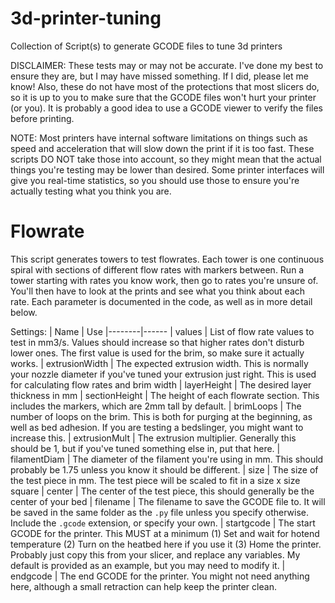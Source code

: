 # 3d-printer-tuning
Collection of Script(s) to generate GCODE files to tune 3d printers

DISCLAIMER: These tests may or may not be accurate. I've done my best to ensure they are, but I may have missed something. If I did, please let me know! Also, these do not have most of the protections that most slicers do, so it is up to you to make sure that the GCODE files won't hurt your printer (or you). It is probably a good idea to use a GCODE viewer to verify the files before printing.

NOTE: Most printers have internal software limitations on things such as speed and acceleration that will slow down the print if it is too fast. These scripts DO NOT take those into account, so they might mean that the actual things you're testing may be lower than desired. Some printer interfaces will give you real-time statistics, so you should use those to ensure you're actually testing what you think you are.

# Flowrate
This script generates towers to test flowrates. Each tower is one continuous spiral with sections of different flow rates with markers between. Run a tower starting with rates you know work, then go to rates you're unsure of. You'll then have to look at the prints and see what you think about each rate. Each parameter is documented in the code, as well as in more detail below.

Settings:
| Name   | Use
|--------|------
| values | List of flow rate values to test in mm3/s. Values should increase so that higher rates don't disturb lower ones. The first value is used for the brim, so make sure it actually works.
| extrusionWidth | The expected extrusion width. This is normally your nozzle diameter if you've tuned your extrusion just right. This is used for calculating flow rates and brim width
| layerHeight | The desired layer thickness in mm
| sectionHeight | The height of each flowrate section. This includes the markers, which are 2mm tall by default.
| brimLoops | The number of loops on the brim. This is both for purging at the beginning, as well as bed adhesion. If you are testing a bedslinger, you might want to increase this.
| extrusionMult | The extrusion multiplier. Generally this should be 1, but if you've tuned something else in, put that here.
| filamentDiam | The diameter of the filament you're using in mm. This should probably be 1.75 unless you know it should be different.
| size | The size of the test piece in mm. The test piece will be scaled to fit in a size x size square
| center | The center of the test piece, this should generally be the center of your bed
| filename | The filename to save the GCODE file to. It will be saved in the same folder as the `.py` file unless you specify otherwise. Include the `.gcode` extension, or specify your own.
| startgcode | The start GCODE for the printer. This MUST at a minimum (1) Set and wait for hotend temperature (2) Turn on the heatbed here if you use it (3) Home the printer. Probably just copy this from your slicer, and replace any variables. My default is provided as an example, but you may need to modify it.
| endgcode | The end GCODE for the printer. You might not need anything here, although a small retraction can help keep the printer clean.